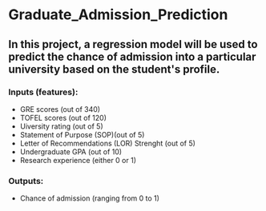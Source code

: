 # Graduate_Admission_Prediction

## In this project, a regression model will be used to predict the chance of admission into a particular university based on the student's profile.


### Inputs (features):
- GRE scores (out of 340)
- TOFEL scores (out of 120)
- Uiversity rating (out of 5)
- Statement of Purpose (SOP)(out of 5)
- Letter of Recommendations (LOR) Strenght (out of 5)
- Undergraduate GPA (out of 10)
- Research experience (either 0 or 1)
### Outputs:
- Chance of admission (ranging from 0 to 1)
